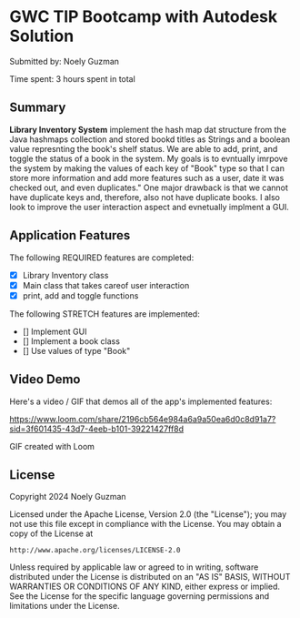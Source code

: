 # GWC TIP Bootcamp with Autodesk Solution

Submitted by: Noely Guzman

Time spent: 3 hours spent in total

## Summary

**Library Inventory System** implement the hash map dat structure from the Java hashmaps collection and stored bookd titles as Strings and a boolean value represnting the book's shelf status. We are able to add, print, and toggle the status of a book in the system. 
My goals is to evntually imrpove the system by making the values of each key of "Book" type so that I can store more information and add more features such as a user, date it was checked out, and even duplicates." One major drawback is that we cannot have duplicate keys and, therefore, also not have duplicate books.
I also look to improve the user interaction aspect and evnetually implment a GUI.


## Application Features

The following REQUIRED features are completed:

- [x] Library Inventory class 
- [x] Main class that takes careof user interaction
- [x] print, add and toggle functions

The following STRETCH features are implemented:

- [] Implement GUI
- [] Implement a book class
- [] Use values of type "Book"

## Video Demo

Here's a video / GIF that demos all of the app's implemented features:

https://www.loom.com/share/2196cb564e984a6a9a50ea6d0c8d91a7?sid=3f601435-43d7-4eeb-b101-39221427ff8d

GIF created with Loom


## License

Copyright 2024 Noely Guzman

Licensed under the Apache License, Version 2.0 (the "License");
you may not use this file except in compliance with the License.
You may obtain a copy of the License at

    http://www.apache.org/licenses/LICENSE-2.0

Unless required by applicable law or agreed to in writing, software
distributed under the License is distributed on an "AS IS" BASIS,
WITHOUT WARRANTIES OR CONDITIONS OF ANY KIND, either express or implied.
See the License for the specific language governing permissions and
limitations under the License.
